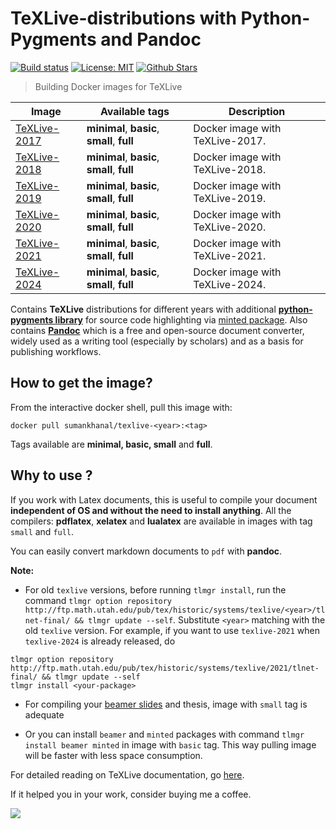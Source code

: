 # TeXLive-distributions with Python-Pygments and Pandoc



[![Build status](https://ci.appveyor.com/api/projects/status/c2xx89tkasui3qmh?svg=true)](https://ci.appveyor.com/project/sumanstats/texlive)
[![License: MIT](https://img.shields.io/github/license/sumanstats/texlive.svg)](https://github.com/sumanstats/TeXLive/blob/master/LICENSE)
[![Github Stars](https://img.shields.io/github/stars/sumanstats/TeXLive.svg?style=social&label=Github)](https://github.com/sumanstats/TeXLive)

> Building Docker images for TeXLive


| Image                                                              | Available tags                              | Description                     |
|--------------------------------------------------------------------|---------------------------------------------|---------------------------------|
| [TeXLive-2017](https://hub.docker.com/r/sumankhanal/texlive-2017/) | **minimal**, **basic**, **small**, **full** | Docker image with TeXLive-2017. |
| [TeXLive-2018](https://hub.docker.com/r/sumankhanal/texlive-2018/) | **minimal**, **basic**, **small**, **full** | Docker image with TeXLive-2018. |
| [TeXLive-2019](https://hub.docker.com/r/sumankhanal/texlive-2019/) | **minimal**, **basic**, **small**, **full** | Docker image with TeXLive-2019. |
| [TeXLive-2020](https://hub.docker.com/r/sumankhanal/texlive-2020/) | **minimal**, **basic**, **small**, **full** | Docker image with TeXLive-2020. |
| [TeXLive-2021](https://hub.docker.com/r/sumankhanal/texlive-2021/) | **minimal**, **basic**, **small**, **full** | Docker image with TeXLive-2021. |
| [TeXLive-2024](https://hub.docker.com/r/sumankhanal/texlive-2024/) | **minimal**, **basic**, **small**, **full** | Docker image with TeXLive-2024. |


Contains **TeXLive** distributions for different years with additional [**python-pygments library**](http://pygments.org/) for source code highlighting via [minted package](https://www.ctan.org/pkg/minted). Also contains [**Pandoc**](https://pandoc.org/index.html) which is a free and open-source document converter, widely used as a writing tool (especially by scholars) and as a basis for publishing workflows.

## How to get the image?

From the interactive docker shell, pull this image with:

`docker pull sumankhanal/texlive-<year>:<tag>`

Tags available are **minimal, basic, small** and **full**.

## Why to use ?

If you work with Latex documents, this is useful to compile your document **independent of OS and without the need to install anything**.  All the compilers: **pdflatex**, **xelatex** and **lualatex** are available in images with tag `small` and `full`.


You can easily convert markdown documents to `pdf` with **pandoc**.


**Note:**

+ For old `texlive` versions, before running `tlmgr install`, run the command `tlmgr option repository http://ftp.math.utah.edu/pub/tex/historic/systems/texlive/<year>/tlnet-final/ && tlmgr update --self`. Substitute `<year>` matching with the old `texlive` version. For example, if you want to use `texlive-2021` when `texlive-2024` is already released, do 

```
tlmgr option repository http://ftp.math.utah.edu/pub/tex/historic/systems/texlive/2021/tlnet-final/ && tlmgr update --self 
tlmgr install <your-package>
```

+ For compiling your [beamer slides](https://ctan.org/pkg/beamer?lang=en) and thesis, image with `small` tag is adequate

+ Or you can install `beamer` and `minted` packages with command `tlmgr install beamer minted` in image with `basic` tag. This way pulling image will be faster with less space consumption.

For detailed reading on TeXLive documentation, go [here](https://www.tug.org/texlive/doc/texlive-en/texlive-en.pdf).

If it helped you in your work, consider buying me a coffee.

<a href="https://www.buymeacoffee.com/sumankhanal"><img src="https://img.buymeacoffee.com/button-api/?text=Buy me a coffee&emoji=&slug=sumankhanal&button_colour=FFDD00&font_colour=000000&font_family=Cookie&outline_colour=000000&coffee_colour=ffffff"></a>
